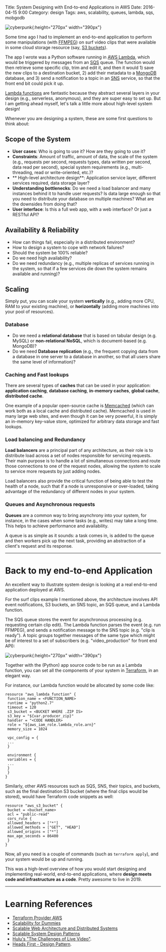 Title: System Designing with End-to-end Applications in AWS
Date: 2016-04-15 9:00 
Category: design
Tags: aws, scalability, queues, lambda, sqs, mobgodb

![cyberpunk](./cyberpunk/city.jpg){:height="270px" width="390px"}

Some time ago I had to implement an end-to-end application to perform some manipulations (with [FFMPEG](https://ffmpeg.org/)) on surf video clips that were available in some cloud storage resource (say, [S3 buckets](https://docs.aws.amazon.com/AmazonS3/latest/dev/UsingBucket.html)).

The app I wrote was a Python software running in [AWS Lambda](https://aws.amazon.com/lambda/), which would be triggered by messages from an [SQS](https://aws.amazon.com/sqs/) queue. The function would then retrieve some specific clip, trim and edit it, and then it would 1) save the new clips to a destination bucket, 2) add their metadata to a [MongoDB](https://www.mongodb.com/) database, and 3) send a notification to a topic in an [SNS](https://aws.amazon.com/sns/) service, so that the front end bit could pick it up.

[Lambda functions](https://en.wikipedia.org/wiki/Anonymous_function) are fantastic because they abstract several layers in your design (e.g., serverless, anonymous), and they are super easy to set up. But I am getting ahead myself, let's talk a little more about high-level system design!

Whenever you are designing a system, these are some first questions to think about:

## Scope of the System

- **User cases**: Who is going to use it? How are they going to use it?
- **Constraints**: Amount of traffic, amount of data, the scale of the system (e.g., requests per second, requests types, data written per second, data read per second), special system requirements (e.g., multi-threading, read or write-oriented, etc.)?
- ** High-level architecture design**: Application service layer, different services required, data storage layer?
- **Understanding bottlenecks**: Do we need a load balancer and many instances behind it to handle user requests? Is data large enough so that you need to distribute your database on multiple machines? What are the downsides from doing that?
- **User interface**: Is this a full web app, with a web interface? Or just a RESTful API?


## Availability & Reliability

- How can things fail, especially in a distributed environment?
- How to design a system to cope with network failures?
- Should the system be 100% reliable? 
- Do we need high availability? 
- Do we need redundancy (e.g., multiple replicas of services running in the system, so that if a few services die down the system remains available and running)?

## Scaling

Simply put, you can scale your system **vertically** (e.g., adding more CPU, RAM to your existing machine), or **horizontally** (adding more machines into your pool of resources).

### Database

- Do we need a **relational database** that is based on tabular design (e.g. MySQL) or **non-relational NoSQL**, which is document-based (e.g. MongoDB)?
- Do we need **Database replication** (e.g., the frequent copying data from a database in one server to a database in another, so that all users share the same level of information)?


### Caching and Fast lookups

There are several types of **caches** that can be used in your application: **application caching**, **database caching**, **in-memory caches**, **global cache**, **distributed cache**.

One example of a popular open-source cache is [Memcached](http://memcached.org/) (which can work both as a local cache and distributed cache). Memcached is used in many large web sites, and even though it can be very powerful, it is simply an in-memory key-value store, optimized for arbitrary data storage and fast lookups.


### Load balancing and Redundancy

**Load balancers** are a principal part of any architecture, as their role is to distribute load across a set of nodes responsible for servicing requests. Their main purpose is to handle a lot of simultaneous connections and route those connections to one of the request nodes, allowing the system to scale to service more requests by just adding nodes.

Load balancers also provide the critical function of being able to test the health of a node, such that if a node is unresponsive or over-loaded, taking advantage of the redundancy of different nodes in your system.


### Queues and Asynchronous requests

**Queues** are a common way to bring asynchrony into your system, for instance, in the cases when some tasks (e.g., writes) may take a long time. This helps to achieve performance and availability.

 A queue is as simple as it sounds: a task comes in, is added to the queue and then workers pick up the next task, providing an abstraction of a client's request and its response.

-------

# Back to my end-to-end Application

An excellent way to illustrate system design is looking at a real end-to-end application deployed at AWS. 

For the surf clips example I mentioned above, the architecture involves API event notifications, S3 buckets, an SNS topic, an SQS queue, and a Lambda function.

The SQS queue stores the event for asynchronous processing (e.g. requesting certain clip edit). The Lambda function parses the event (e.g. run FFMPEG), and sends a notification message to the SNS topic (e.g. "clip is ready"). A topic groups together messages of the same type which might be of interest to a set of subscribers (e.g. "video_production" for front end API):

![cyberpunk](./cyberpunk/aws.png){:height="270px" width="390px"}

Together with the (Python) app source code to be run as a Lambda function, you can set all the components of your system in [Terraform](https://www.terraform.io/), in an elegant way. 

For instance, our Lambda function would be allocated by some code like:

```
resource "aws_lambda_function" {
 function_name = <FUNCTION_NAME>
 runtime = "python2.7"
 timeout = 120
 s3_bucket = <BUCKET WHERE .ZIP IS>
 s3_key = "${var.producer_zip}"
 handler = "<CODE HANDLER>
 role = "${aws_iam_role.lambda_role.arn}"
 memory_size = 1024

 vpc_config = {
 ...
 }

 environment {
 variables = {
 ...
 }
 }
}
```

Similarly, other AWS resources such as SQS, SNS, their topics, and buckets, such as the final destination S3 bucket (where the final clips would be stored), would have Terraform code snippets as well:

```
resource "aws_s3_bucket" {
 bucket = <bucket_name>
 acl = "public-read"
 cors_rule {
 allowed_headers = ["*"]
 allowed_methods = ["GET", "HEAD"]
 allowed_origins = ["*"]
 max_age_seconds = 86400
 }
}
```

Now, all you need is a couple of commands (such as `terraform apply`), and your system would be up and running. 

This was a high-level overview of how you would start designing and implementing real-world, end-to-end applications, where **design meets code and infrastructure as a code**. Pretty awesome to live in 2019.

----------------------

# Learning References

* [Terraform Provider AWS](https://github.com/terraform-providers/terraform-provider-aws)
* [Scalability for Dummies](http://www.lecloud.net/tagged/scalability)
* [Scalable Web Architecture and Distributed Systems](http://www.aosabook.org/en/distsys.html)
* [Scalable System Design Patterns](http://horicky.blogspot.com/2010/10/scalable-system-design-patterns.html)
* [Hulu's "The Challenges of Live Video"](https://medium.com/hulu-tech-blog/the-challenges-of-live-linear-video-ingest-part-one-live-versus-on-demand-system-requirements-89238f3af4f6).
* [Heads First - Design Pattern](https://www.u-cursos.cl/usuario/f133dab21b6cbf814b4607124f431358/mi_blog/r/head_first_design_patterns.pdf).


